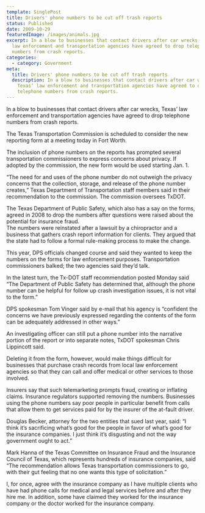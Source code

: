 ```yaml
---
template: SinglePost
title: Drivers' phone numbers to be cut off trash reports
status: Published
date: 2009-10-29
featuredImage: /images/animals.jpg
excerpt: In a blow to businesses that contact drivers after car wrecks, Texas’
  law enforcement and transportation agencies have agreed to drop telephone
  numbers from crash reports.
categories:
  - category: Government
meta:
  title: Drivers' phone numbers to be cut off trash reports
  description: In a blow to businesses that contact drivers after car wrecks,
    Texas’ law enforcement and transportation agencies have agreed to drop
    telephone numbers from crash reports.
---
```

<!--StartFragment-->

In a blow to businesses that contact drivers after car wrecks, Texas’ law enforcement and transportation agencies have agreed to drop telephone numbers from crash reports.

The Texas Transportation Commission is scheduled to consider the new reporting form at a meeting today in Fort Worth.

The inclusion of phone numbers on the reports has prompted several transportation commissioners to express concerns about privacy. If adopted by the commission, the new form would be used starting Jan. 1.

“The need for and uses of the phone number do not outweigh the privacy concerns that the collection, storage, and release of the phone number creates,” Texas Department of Transportation staff members said in their recommendation to the commission. The commission oversees TxDOT.

The Texas Department of Public Safety, which also has a say on the forms, agreed in 2008 to drop the numbers after questions were raised about the potential for insurance fraud.\
The numbers were reinstated after a lawsuit by a chiropractor and a business that gathers crash report information for clients. They argued that the state had to follow a formal rule-making process to make the change.

This year, DPS officials changed course and said they wanted to keep the numbers on the forms for law enforcement purposes. Transportation commissioners balked; the two agencies said they’d talk.

In the latest turn, the Tx-DOT staff recommendation posted Monday said “The Department of Public Safety has determined that, although the phone number can be helpful for follow up crash investigation issues, it is not vital to the form.”

DPS spokesman Tom Vinger said by e-mail that his agency is “confident the concerns we have previously expressed regarding the contents of the form can be adequately addressed in other ways.”

An investigating officer can still put a phone number into the narrative portion of the report or into separate notes, TxDOT spokesman Chris Lippincott said.

Deleting it from the form, however, would make things difficult for businesses that purchase crash records from local law enforcement agencies so that they can call and offer medical or other services to those involved.

Insurers say that such telemarketing prompts fraud, creating or inflating claims. Insurance regulators supported removing the numbers. Businesses using the phone numbers say poor people in particular benefit from calls that allow them to get services paid for by the insurer of the at-fault driver.

Douglas Becker, attorney for the two entities that sued last year, said: “I think it’s sacrificing what’s good for the people in favor of what’s good for the insurance companies. I just think it’s disgusting and not the way government ought to act.”

Mark Hanna of the Texas Committee on Insurance Fraud and the Insurance Council of Texas, which represents hundreds of insurance companies, said “The recommendation allows Texas transportation commissioners to go, with their gut feeling that no one wants this type of solicitation.”

I, for once, agree with the insurance company as I have multiple clients who have had phone calls for medical and legal services before and after they hire me. In addition, some have claimed they worked for the insurance company or the doctor worked for the insurance company.

<!--EndFragment-->